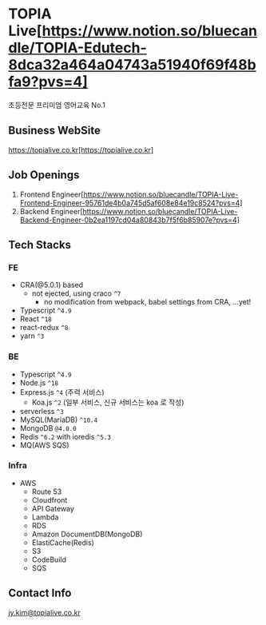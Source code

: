 # TOPIA Live[https://www.notion.so/bluecandle/TOPIA-Edutech-8dca32a464a04743a51940f69f48bfa9?pvs=4]

초등전문 프리미엄 영어교육 No.1

## Business WebSite
https://topialive.co.kr[https://topialive.co.kr]

## Job Openings
1. Frontend Engineer[https://www.notion.so/bluecandle/TOPIA-Live-Frontend-Engineer-95761de4b0a745d5af608e84e19c8524?pvs=4]
2. Backend Engineer[https://www.notion.so/bluecandle/TOPIA-Live-Backend-Engineer-0b2ea1197cd04a80843b7f5f6b85907e?pvs=4]

## Tech Stacks
### FE
- CRA(@5.0.1) based
  - not ejected, using craco `^7`
    - no modification from webpack, babel settings from CRA, ...yet!
- Typescript `^4.9`
- React `^18`
- react-redux `^8`
- yarn `^3`

### BE
- Typescript `^4.9`
- Node.js `^18`
- Express.js `^4` (주력 서비스)
  - Koa.js `^2` (일부 서비스, 신규 서비스는 koa 로 작성)  
- serverless `^3`
- MySQL(MariaDB) `^10.4`
- MongoDB `@4.0.0`
- Redis `^6.2` with ioredis `^5.3`
- MQ(AWS SQS)

### Infra
- AWS
  - Route 53
  - Cloudfront
  - API Gateway
  - Lambda
  - RDS
  - Amazon DocumentDB(MongoDB)
  - ElastiCache(Redis)
  - S3
  - CodeBuild
  - SQS

## Contact Info
jy.kim@topialive.co.kr


